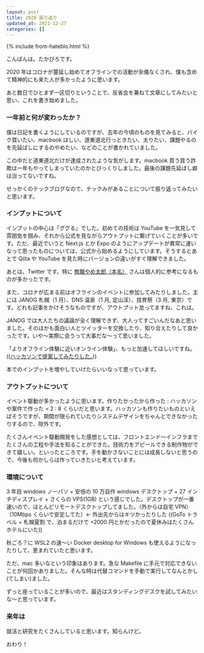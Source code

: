 ```yaml
---
layout: post
title: 2020 振り返り
updated_at: 2021-12-27
categories: []
---
```


{% include from-hateblo.html %}

こんばんは。たかぴろです。

2020 年はコロナが蔓延し始めてオフラインでの活動が余儀なくされ、僕も含めて精神的にも来た人が多かったように思います。

あと数日でひとまず一区切りということで、反省会を兼ねて文章にしてみたいと思い、これを書き始めました。

### 一年前と何が変わったか？

僕は日記を書くようにしているのですが、去年の今頃のものを見てみると、バイク買いたい、macbook ほしい、道東道北行っときたい、太りたい、課題やるのを先延ばしにするのやめたい、などのことが書かれていました。

 <!-- ((毎日書いているわけではない。参考: https://xn--ztts57e.com/how-to-write-dairy/))、 -->

この中だと道東道北だけが達成されたような気がします。macbook 買う買う詐欺は一年もやってしまっていたのかとびっくりしました。最後の課題先延ばし癖は治ってないですね。

せっかくのテックブログなので、テックみがあることについて振り返ってみたいと思います。

### インプットについて

インプットの中心は「ググる」でした。初めての技術は YouTube を一気見して雰囲気を掴み、それから公式を見ながらアウトプットに繋げていくことが多いです。ただ、最近でいうと Next.js とか Expo のようにアップデートが異常に速いなって思ったものについては、公式から始めるようにしています。そうするとあとで Qiita や YouTube を見た時にバージョンの違いがすぐ理解できました。

あとは、Twitter です。特に [無職やめ太郎（本名）](https://twitter.com/Yametaro1983) さんは個人的に参考になるものが多かったです。

また、コロナが広まる前はオフラインのイベントに参加してみたりしました。主には JANOG 札幌（1 月）、DNS 温泉（1 月, 定山渓）、技育祭（3 月, 東京）です。どれも記事をかけそうなものですが、アウトプット怠ってますね、これは。

JANOG では大人たちの議論が全く理解できず、大人ってすごいんだなあと思いました。そのほかも面白い人とツイッターを交換したり、知り合えたりして良かったです。いや～実際に会うって大事だな～って思いました。

「よりオフライン体験に近いオンライン体験」、もっと加速してほしいですね。(([ハッカソンで提案してみたりした。](https://gist.github.com/takapiro99/5598b0f5c730e47d4b58c64c12011297#200m%E3%83%87%E3%82%A3%E3%82%B9%E3%82%AB%E3%83%90%E3%83%AA%E3%83%BC%E3%83%8F%E3%83%83%E3%82%AB%E3%82%BD%E3%83%B3-20209)))

本でのインプットを増やしていけたらいいなって思っています。

### アウトプットについて

イベント駆動が多かったように思います。作りたかったから作った : ハッカソンや案件で作った = 2 : 8 くらいだと思います。ハッカソンも作りたいものといえばそうですが、期間が限られていたりシステムデザインをちゃんとできなかったりするので、除外です。

たくさんイベント駆動開発をした感想としては、フロントエンド～インフラまでたくさんの工程や手法を知ることができた。技術力をアピールできる制作物ができて嬉しい。といったところです。手を動かさないことには成長しないと思うので、今後も何かしらは作っていきたいと考えています。

### 環境について

3 年目 windows ノーパソ + 安倍の 10 万自作 windows デスクトップ + 27 インチディスプレイ + さくらの VPS(1GB) という感じでした。デスクトップが一番速いので、ほとんどリモートデスクトップしてました。（外からは自宅 VPN）（10Mbps くらいで安定してた）← 外出先からはキツかったりした ((GoTo トラベル + 札幌夏割 で、泊まるだけで +2000 円とかだったので夏休みはたくさんホテルにいた))

秋ごろ？に WSL2 の速～い Docker desktop for Windows も使えるようになったりして、恵まれていたと思います。

ただ、mac 多いなという印象はあります。急な Makefile に手元で対応できないことが何回かありました。そんな時は代替コマンドを手動で実行してなんとかし(てしまい)ました。

ずっと座っていることが多いので、最近はスタンディングデスクを試してみたいな～と思っています。

### 来年は

就活と研究をたくさんしていると思います。知らんけど。

おわり！

